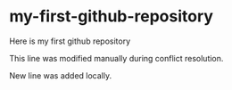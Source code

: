 # my-first-github-repository
Here is my first github repository

This line was modified manually during conflict resolution.

New line was added locally.